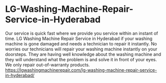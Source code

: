 # LG-Washing-Machine-Repair-Service-in-Hyderabad
Our service is quick fast where we provide you service within an instant of time. LG Washing Machine Repair Service in Hyderabad if your washing machine is gone damaged and needs a technician to repair it instantly. No worries our technicians will repair your washing machine instantly on your doorsteps. They are having well knowledge about the washing machine and they will understand what the problem is and solve it in front of your eyes. We only repair out-of-warranty products. https://lgwashingmachinerepair.com/lg-washing-machine-repair-service-in-hyderabad/
